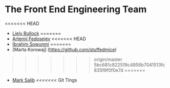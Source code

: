 # The Front End Engineering Team

<<<<<<< HEAD
+ [Liely Bullock](https://github.com/lielybullock)
=======
+ [Artemij Fedosejev](https://github.com/frontendinstructor)
<<<<<<< HEAD
+ [Ibrahim Sowunmi](https://github.com/ibrahimsow1)
=======
+ [Marta Korowaj] (https://github.com/stuffedmice)
>>>>>>> origin/master
>>>>>>> 5bc681c822519c4856b7041513fc835f9f0f0e7d
=======
+ [Mark Salib](https://github.com/sleebo)
<<<<<<< Git Tings 
